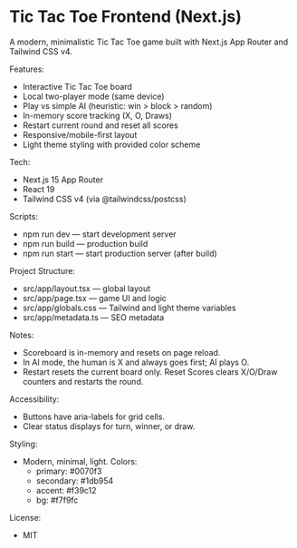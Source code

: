 # Tic Tac Toe Frontend (Next.js)

A modern, minimalistic Tic Tac Toe game built with Next.js App Router and Tailwind CSS v4.

Features:
- Interactive Tic Tac Toe board
- Local two-player mode (same device)
- Play vs simple AI (heuristic: win > block > random)
- In-memory score tracking (X, O, Draws)
- Restart current round and reset all scores
- Responsive/mobile-first layout
- Light theme styling with provided color scheme

Tech:
- Next.js 15 App Router
- React 19
- Tailwind CSS v4 (via @tailwindcss/postcss)

Scripts:
- npm run dev — start development server
- npm run build — production build
- npm run start — start production server (after build)

Project Structure:
- src/app/layout.tsx — global layout
- src/app/page.tsx — game UI and logic
- src/app/globals.css — Tailwind and light theme variables
- src/app/metadata.ts — SEO metadata

Notes:
- Scoreboard is in-memory and resets on page reload.
- In AI mode, the human is X and always goes first; AI plays O.
- Restart resets the current board only. Reset Scores clears X/O/Draw counters and restarts the round.

Accessibility:
- Buttons have aria-labels for grid cells.
- Clear status displays for turn, winner, or draw.

Styling:
- Modern, minimal, light. Colors:
  - primary: #0070f3
  - secondary: #1db954
  - accent: #f39c12
  - bg: #f7f9fc

License:
- MIT
